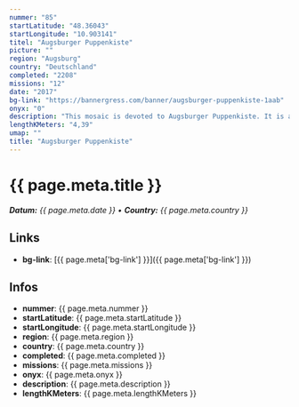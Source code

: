 ```yaml
---
nummer: "85"
startLatitude: "48.36043"
startLongitude: "10.903141"
titel: "Augsburger Puppenkiste"
picture: ""
region: "Augsburg"
country: "Deutschland"
completed: "2208"
missions: "12"
date: "2017"
bg-link: "https://bannergress.com/banner/augsburger-puppenkiste-1aab"
onyx: "0"
description: "This mosaic is devoted to Augsburger Puppenkiste. It is a well known marionette theater in Augsburg.  It is hack only mosaic without any questions, all missions are  accessible 24/7."
lengthKMeters: "4,39"
umap: ""
title: "Augsburger Puppenkiste"
---
```


# {{ page.meta.title }}
_**Datum:** {{ page.meta.date }} • **Country:** {{ page.meta.country }}_

## Links
- **bg-link**: [{{ page.meta['bg-link'] }}]({{ page.meta['bg-link'] }})

## Infos
- **nummer**: {{ page.meta.nummer }}
- **startLatitude**: {{ page.meta.startLatitude }}
- **startLongitude**: {{ page.meta.startLongitude }}
- **region**: {{ page.meta.region }}
- **country**: {{ page.meta.country }}
- **completed**: {{ page.meta.completed }}
- **missions**: {{ page.meta.missions }}
- **onyx**: {{ page.meta.onyx }}
- **description**: {{ page.meta.description }}
- **lengthKMeters**: {{ page.meta.lengthKMeters }}

